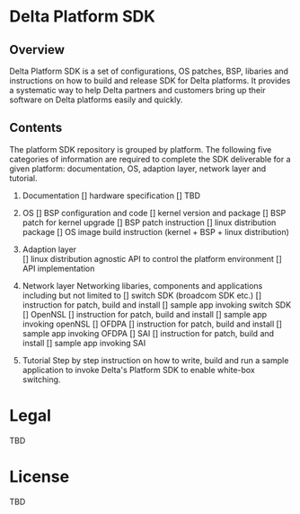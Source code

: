 # Delta Platform SDK


## Overview

Delta Platform SDK is a set of configurations, OS patches, BSP, libaries and instructions on how to build and release SDK for Delta platforms. It provides a systematic way to help Delta partners and customers bring up their software on Delta platforms easily and quickly.


## Contents 
The platform SDK repository is grouped by platform. The following five categories of information are required to complete the SDK deliverable for a given platform: documentation, OS, adaption layer, network layer and tutorial.

1. Documentation 
   \[\] hardware specification
   [] TBD

2. OS 
   [] BSP configuration and code
   [] kernel version and package 
   [] BSP patch for kernel upgrade 
   [] BSP patch instruction 
   [] linux distribution package 
   [] OS image build instruction (kernel + BSP + linux distribution)

3. Adaption layer  
   [] linux distribution agnostic API to control the platform environment 
   [] API implementation 

4. Network layer 
   Networking libaries, components and applications including but not limited to 
       [] switch SDK (broadcom SDK etc.)
            [] instruction for patch, build and install
            [] sample app invoking switch SDK
       [] OpenNSL 
            [] instruction for patch, build and install
            [] sample app invoking openNSL 
       [] OFDPA 
            [] instruction for patch, build and install
            [] sample app invoking OFDPA
       [] SAI
            [] instruction for patch, build and install
            [] sample app invoking SAI

5. Tutorial 
   Step by step instruction on how to write, build and run a sample application to invoke Delta's Platform SDK to enable white-box switching.


# Legal

TBD 

# License

TBD
